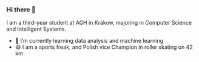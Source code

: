 ### Hi there 👋
I am a third-year student at AGH in Krakow, majoring in Computer Science and Intelligent Systems.
- 🌱 I’m currently learning data analysis and machine learning
- 😄 I am a sports freak, and Polish vice Champion in roller skating on 42 km 

<!--
**Amelczix14/Amelczix14** is a ✨ _special_ ✨ repository because its `README.md` (this file) appears on your GitHub profile.

Here are some ideas to get you started:

- 🔭 I’m currently working on ...
- 🌱 I’m currently learning ...
- 👯 I’m looking to collaborate on ...
- 🤔 I’m looking for help with ...
- 💬 Ask me about ...
- 📫 How to reach me: ...
- 😄 Pronouns: ...
- ⚡ Fun fact: ...
-->
